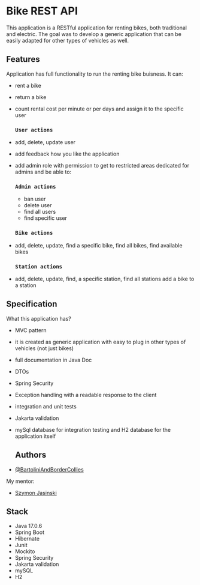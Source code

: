 # Bike REST API

This application is a RESTful application for renting bikes, both traditional and electric. The goal was to develop a generic application that can be easily adapted for other types of vehicles as well.

## Features

Application has full functionality to run the renting bike buisness. It can:

- rent a bike
- return a bike
- count rental cost per minute or per days and assign it to the specific user
  

  ### `User actions`
- add, delete, update user
- add feedback how you like the application
- add admin role with permission to get to restricted areas dedicated for admins and be able to:

  ### `Admin actions`
  - ban user
  - delete user
  - find all users
  - find specific user
  

  ### `Bike actions`
- add, delete, update, find a specific bike, find all bikes, find available bikes

  
  ### `Station actions`
- add, delete, update, find, a specific station, find all stations add a bike to a station


## Specification

What this application has?

- MVC pattern
- it is created as generic application with easy to plug in other types of vehicles (not just bikes)
- full documentation in Java Doc
- DTOs
- Spring Security
- Exception handling with a readable response to the client
- integration and unit tests
- Jakarta validation
- mySql database for integration testing and H2 database for the application itself

  ## Authors

- [@BartoliniAndBorderCollies](https://www.github.com/BartoliniAndBorderCollies)

My mentor:
- [Szymon Jasinski](https://github.com/JasinskiSz)

## Stack
- Java 17.0.6
- Spring Boot
- Hibernate
- Junit
- Mockito
- Spring Security
- Jakarta validation
- mySQL
- H2
  
  

